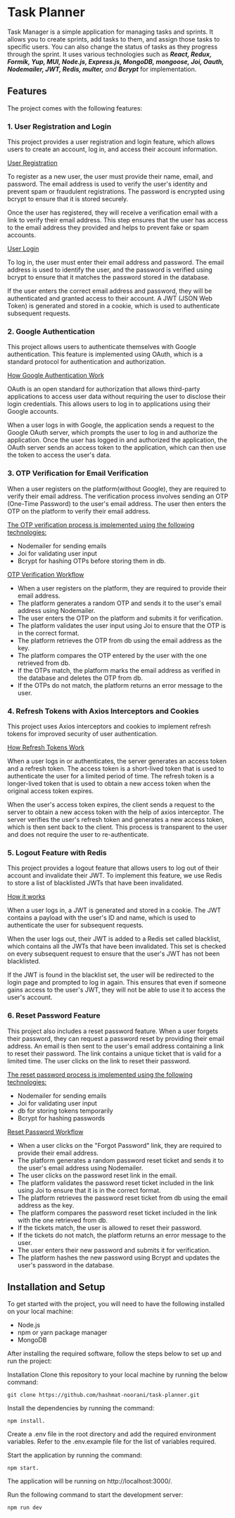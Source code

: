# Task Planner

Task Manager is a simple application for managing tasks and sprints. It allows you to create sprints, add tasks to them, and assign those tasks to specific users. You can also change the status of tasks as they progress through the sprint. It uses various technologies such as **_React, Redux, Formik, Yup, MUI, Node.js, Express.js, MongoDB, mongoose, Joi, Oauth, Nodemailer, JWT, Redis, multer,_** _and_ **_Bcrypt_** for implementation.

## Features

The project comes with the following features:

### **1. User Registration and Login**

This project provides a user registration and login feature, which allows users to create an account, log in, and access their account information.

<ins>User Registration</ins>

To register as a new user, the user must provide their name, email, and password. The email address is used to verify the user's identity and prevent spam or fraudulent registrations. The password is encrypted using bcrypt to ensure that it is stored securely.

Once the user has registered, they will receive a verification email with a link to verify their email address. This step ensures that the user has access to the email address they provided and helps to prevent fake or spam accounts.

<ins>User Login</ins>

To log in, the user must enter their email address and password. The email address is used to identify the user, and the password is verified using bcrypt to ensure that it matches the password stored in the database.

If the user enters the correct email address and password, they will be authenticated and granted access to their account. A JWT (JSON Web Token) is generated and stored in a cookie, which is used to authenticate subsequent requests.

### **2. Google Authentication**

This project allows users to authenticate themselves with Google authentication. This feature is implemented using OAuth, which is a standard protocol for authentication and authorization.

<ins>How Google Authentication Work<ins>

OAuth is an open standard for authorization that allows third-party applications to access user data without requiring the user to disclose their login credentials. This allows users to log in to applications using their Google accounts.

When a user logs in with Google, the application sends a request to the Google OAuth server, which prompts the user to log in and authorize the application. Once the user has logged in and authorized the application, the OAuth server sends an access token to the application, which can then use the token to access the user's data.

### **3. OTP Verification for Email Verification**

When a user registers on the platform(without Google), they are required to verify their email address. The verification process involves sending an OTP (One-Time Password) to the user's email address. The user then enters the OTP on the platform to verify their email address.

<ins>The OTP verification process is implemented using the following technologies:</ins>

- Nodemailer for sending emails
- Joi for validating user input
- Bcrypt for hashing OTPs before storing them in db.

<ins>OTP Verification Workflow</ins>

- When a user registers on the platform, they are required to provide their email address.
- The platform generates a random OTP and sends it to the user's email address using Nodemailer.
- The user enters the OTP on the platform and submits it for verification.
- The platform validates the user input using Joi to ensure that the OTP is in the correct format.
- The platform retrieves the OTP from db using the email address as the key.
- The platform compares the OTP entered by the user with the one retrieved from db.
- If the OTPs match, the platform marks the email address as verified in the database and deletes the OTP from db.
- If the OTPs do not match, the platform returns an error message to the user.

### **4. Refresh Tokens with Axios Interceptors and Cookies**

This project uses Axios interceptors and cookies to implement refresh tokens for improved security of user authentication.

<ins>How Refresh Tokens Work</ins>

When a user logs in or authenticates, the server generates an access token and a refresh token. The access token is a short-lived token that is used to authenticate the user for a limited period of time. The refresh token is a longer-lived token that is used to obtain a new access token when the original access token expires.

When the user's access token expires, the client sends a request to the server to obtain a new access token with the help of axios interceptor. The server verifies the user's refresh token and generates a new access token, which is then sent back to the client. This process is transparent to the user and does not require the user to re-authenticate.

### **5. Logout Feature with Redis**

This project provides a logout feature that allows users to log out of their account and invalidate their JWT. To implement this feature, we use Redis to store a list of blacklisted JWTs that have been invalidated.

<ins>How it works</ins>

When a user logs in, a JWT is generated and stored in a cookie. The JWT contains a payload with the user's ID and name, which is used to authenticate the user for subsequent requests.

When the user logs out, their JWT is added to a Redis set called blacklist, which contains all the JWTs that have been invalidated. This set is checked on every subsequent request to ensure that the user's JWT has not been blacklisted.

If the JWT is found in the blacklist set, the user will be redirected to the login page and prompted to log in again. This ensures that even if someone gains access to the user's JWT, they will not be able to use it to access the user's account.

### **6. Reset Password Feature**

This project also includes a reset password feature. When a user forgets their password, they can request a password reset by providing their email address. An email is then sent to the user's email address containing a link to reset their password. The link contains a unique ticket that is valid for a limited time. The user clicks on the link to reset their password.

<ins>The reset password process is implemented using the following technologies:</ins>

- Nodemailer for sending emails
- Joi for validating user input
- db for storing tokens temporarily
- Bcrypt for hashing passwords

<ins>Reset Password Workflow</ins>

- When a user clicks on the "Forgot Password" link, they are required to provide their email address.
- The platform generates a random password reset ticket and sends it to the user's email address using Nodemailer.
- The user clicks on the password reset link in the email.
- The platform validates the password reset ticket included in the link using Joi to ensure that it is in the correct format.
- The platform retrieves the password reset ticket from db using the email address as the key.
- The platform compares the password reset ticket included in the link with the one retrieved from db.
- If the tickets match, the user is allowed to reset their password.
- If the tickets do not match, the platform returns an error message to the user.
- The user enters their new password and submits it for verification.
- The platform hashes the new password using Bcrypt and updates the user's password in the database.

## Installation and Setup

To get started with the project, you will need to have the following installed on your local machine:

- Node.js
- npm or yarn package manager
- MongoDB

After installing the required software, follow the steps below to set up and run the project:

Installation
Clone this repository to your local machine by running the below command:

```
git clone https://github.com/hashmat-noorani/task-planner.git
```

Install the dependencies by running the command:

```
npm install.
```

Create a .env file in the root directory and add the required environment variables. Refer to the .env.example file for the list of variables required.

Start the application by running the command:

```
npm start.
```

The application will be running on http://localhost:3000/.

Run the following command to start the development server:

```
npm run dev
```
